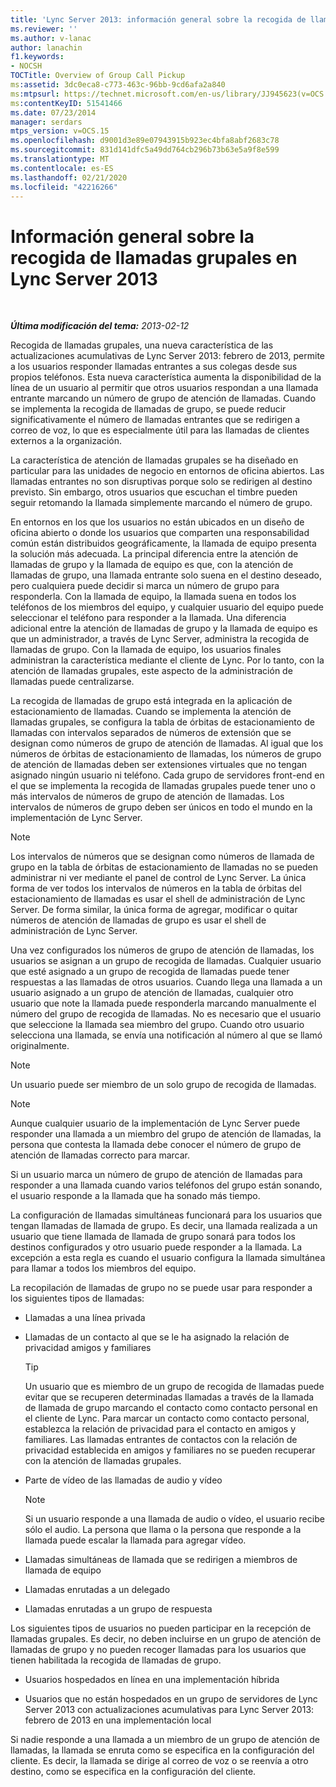 ```yaml
---
title: 'Lync Server 2013: información general sobre la recogida de llamadas de grupo'
ms.reviewer: ''
ms.author: v-lanac
author: lanachin
f1.keywords:
- NOCSH
TOCTitle: Overview of Group Call Pickup
ms:assetid: 3dc0eca8-c773-463c-96bb-9cd6afa2a840
ms:mtpsurl: https://technet.microsoft.com/en-us/library/JJ945623(v=OCS.15)
ms:contentKeyID: 51541466
ms.date: 07/23/2014
manager: serdars
mtps_version: v=OCS.15
ms.openlocfilehash: d9001d3e89e07943915b923ec4bfa8abf2683c78
ms.sourcegitcommit: 831d141dfc5a49dd764cb296b73b63e5a9f8e599
ms.translationtype: MT
ms.contentlocale: es-ES
ms.lasthandoff: 02/21/2020
ms.locfileid: "42216266"
---
```

<div data-xmlns="http://www.w3.org/1999/xhtml">

<div class="topic" data-xmlns="http://www.w3.org/1999/xhtml" data-msxsl="urn:schemas-microsoft-com:xslt" data-cs="https://msdn.microsoft.com/">

<div data-asp="https://msdn2.microsoft.com/asp">

# <a name="overview-of-group-call-pickup-in-lync-server-2013"></a>Información general sobre la recogida de llamadas grupales en Lync Server 2013

</div>

<div id="mainSection">

<div id="mainBody">

<span> </span>

_**Última modificación del tema:** 2013-02-12_

Recogida de llamadas grupales, una nueva característica de las actualizaciones acumulativas de Lync Server 2013: febrero de 2013, permite a los usuarios responder llamadas entrantes a sus colegas desde sus propios teléfonos. Esta nueva característica aumenta la disponibilidad de la línea de un usuario al permitir que otros usuarios respondan a una llamada entrante marcando un número de grupo de atención de llamadas. Cuando se implementa la recogida de llamadas de grupo, se puede reducir significativamente el número de llamadas entrantes que se redirigen a correo de voz, lo que es especialmente útil para las llamadas de clientes externos a la organización.

La característica de atención de llamadas grupales se ha diseñado en particular para las unidades de negocio en entornos de oficina abiertos. Las llamadas entrantes no son disruptivas porque solo se redirigen al destino previsto. Sin embargo, otros usuarios que escuchan el timbre pueden seguir retomando la llamada simplemente marcando el número de grupo.

En entornos en los que los usuarios no están ubicados en un diseño de oficina abierto o donde los usuarios que comparten una responsabilidad común están distribuidos geográficamente, la llamada de equipo presenta la solución más adecuada. La principal diferencia entre la atención de llamadas de grupo y la llamada de equipo es que, con la atención de llamadas de grupo, una llamada entrante solo suena en el destino deseado, pero cualquiera puede decidir si marca un número de grupo para responderla. Con la llamada de equipo, la llamada suena en todos los teléfonos de los miembros del equipo, y cualquier usuario del equipo puede seleccionar el teléfono para responder a la llamada. Una diferencia adicional entre la atención de llamadas de grupo y la llamada de equipo es que un administrador, a través de Lync Server, administra la recogida de llamadas de grupo. Con la llamada de equipo, los usuarios finales administran la característica mediante el cliente de Lync. Por lo tanto, con la atención de llamadas grupales, este aspecto de la administración de llamadas puede centralizarse.

La recogida de llamadas de grupo está integrada en la aplicación de estacionamiento de llamadas. Cuando se implementa la atención de llamadas grupales, se configura la tabla de órbitas de estacionamiento de llamadas con intervalos separados de números de extensión que se designan como números de grupo de atención de llamadas. Al igual que los números de órbitas de estacionamiento de llamadas, los números de grupo de atención de llamadas deben ser extensiones virtuales que no tengan asignado ningún usuario ni teléfono. Cada grupo de servidores front-end en el que se implementa la recogida de llamadas grupales puede tener uno o más intervalos de números de grupo de atención de llamadas. Los intervalos de números de grupo deben ser únicos en todo el mundo en la implementación de Lync Server.

<div>


> [!NOTE]  
> Los intervalos de números que se designan como números de llamada de grupo en la tabla de órbitas de estacionamiento de llamadas no se pueden administrar ni ver mediante el panel de control de Lync Server. La única forma de ver todos los intervalos de números en la tabla de órbitas del estacionamiento de llamadas es usar el shell de administración de Lync Server. De forma similar, la única forma de agregar, modificar o quitar números de atención de llamadas de grupo es usar el shell de administración de Lync Server.



</div>

Una vez configurados los números de grupo de atención de llamadas, los usuarios se asignan a un grupo de recogida de llamadas. Cualquier usuario que esté asignado a un grupo de recogida de llamadas puede tener respuestas a las llamadas de otros usuarios. Cuando llega una llamada a un usuario asignado a un grupo de atención de llamadas, cualquier otro usuario que note la llamada puede responderla marcando manualmente el número del grupo de recogida de llamadas. No es necesario que el usuario que seleccione la llamada sea miembro del grupo. Cuando otro usuario selecciona una llamada, se envía una notificación al número al que se llamó originalmente.

<div>


> [!NOTE]  
> Un usuario puede ser miembro de un solo grupo de recogida de llamadas.



</div>

<div>


> [!NOTE]  
> Aunque cualquier usuario de la implementación de Lync Server puede responder una llamada a un miembro del grupo de atención de llamadas, la persona que contesta la llamada debe conocer el número de grupo de atención de llamadas correcto para marcar.



</div>

Si un usuario marca un número de grupo de atención de llamadas para responder a una llamada cuando varios teléfonos del grupo están sonando, el usuario responde a la llamada que ha sonado más tiempo.

La configuración de llamadas simultáneas funcionará para los usuarios que tengan llamadas de llamada de grupo. Es decir, una llamada realizada a un usuario que tiene llamada de llamada de grupo sonará para todos los destinos configurados y otro usuario puede responder a la llamada. La excepción a esta regla es cuando el usuario configura la llamada simultánea para llamar a todos los miembros del equipo.

La recopilación de llamadas de grupo no se puede usar para responder a los siguientes tipos de llamadas:

  - Llamadas a una línea privada

  - Llamadas de un contacto al que se le ha asignado la relación de privacidad amigos y familiares
    
    <div>
    

    > [!TIP]  
    > Un usuario que es miembro de un grupo de recogida de llamadas puede evitar que se recuperen determinadas llamadas a través de la llamada de llamada de grupo marcando el contacto como contacto personal en el cliente de Lync. Para marcar un contacto como contacto personal, establezca la relación de privacidad para el contacto en amigos y familiares. Las llamadas entrantes de contactos con la relación de privacidad establecida en amigos y familiares no se pueden recuperar con la atención de llamadas grupales.

    
    </div>

  - Parte de vídeo de las llamadas de audio y vídeo
    
    <div>
    

    > [!NOTE]  
    > Si un usuario responde a una llamada de audio o vídeo, el usuario recibe sólo el audio. La persona que llama o la persona que responde a la llamada puede escalar la llamada para agregar vídeo.

    
    </div>

  - Llamadas simultáneas de llamada que se redirigen a miembros de llamada de equipo

  - Llamadas enrutadas a un delegado

  - Llamadas enrutadas a un grupo de respuesta

Los siguientes tipos de usuarios no pueden participar en la recepción de llamadas grupales. Es decir, no deben incluirse en un grupo de atención de llamadas de grupo y no pueden recoger llamadas para los usuarios que tienen habilitada la recogida de llamadas de grupo.

  - Usuarios hospedados en línea en una implementación híbrida

  - Usuarios que no están hospedados en un grupo de servidores de Lync Server 2013 con actualizaciones acumulativas para Lync Server 2013: febrero de 2013 en una implementación local

Si nadie responde a una llamada a un miembro de un grupo de atención de llamadas, la llamada se enruta como se especifica en la configuración del cliente. Es decir, la llamada se dirige al correo de voz o se reenvía a otro destino, como se especifica en la configuración del cliente.

</div>

<span> </span>

</div>

</div>

</div>

